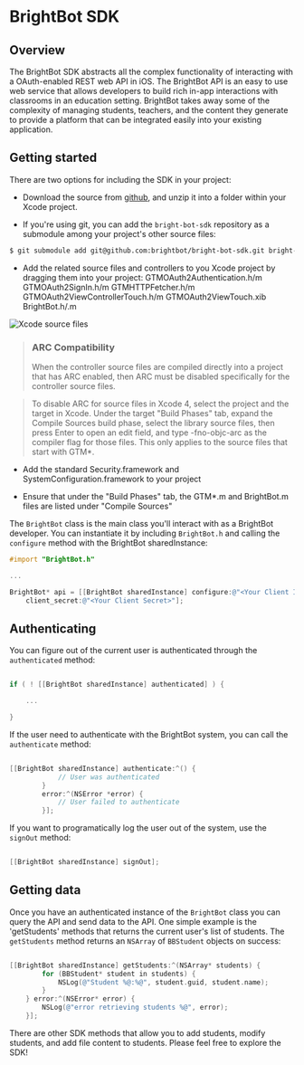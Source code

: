 # BrightBot SDK

## Overview

The BrightBot SDK abstracts all the complex functionality of interacting with a OAuth-enabled REST web API in iOS. The BrightBot API is an easy to use web service that allows developers to build rich in-app interactions with classrooms in an education setting. BrightBot takes away some of the complexity of managing students, teachers, and the content they generate to provide a platform that can be integrated easily into your existing application. 

## Getting started

There are two options for including the SDK in your project:

* Download the source from [github](https://github.com/brightbot/bright-bot-sdk), and unzip it into a folder within your Xcode project.

* If you're using git, you can add the `bright-bot-sdk` repository as a submodule among your project's other source files:

```bash
$ git submodule add git@github.com:brightbot/bright-bot-sdk.git bright-bot-sdk
```
* Add the related source files and controllers to you Xcode project by dragging them into your project:
GTMOAuth2Authentication.h/m
GTMOAuth2SignIn.h/m
GTMHTTPFetcher.h/m
GTMOAuth2ViewControllerTouch.h/m
GTMOAuth2ViewTouch.xib
BrightBot.h/.m

![Xcode source files](http://cl.ly/image/243S0U0E2G3e/Screen%20Shot%202013-08-21%20at%2012.41.16%20PM.png "Source Files")

> ### ARC Compatibility
> When the controller source files are compiled directly into a project that has ARC enabled, then ARC must be disabled specifically for the controller source files.

> To disable ARC for source files in Xcode 4, select the project and the target in Xcode. Under the target "Build Phases" tab, expand the Compile Sources build phase, select the library source files, then press Enter to open an edit field, and type -fno-objc-arc as the compiler flag for those files. This only applies to the source files that start with GTM*.

* Add the standard Security.framework and SystemConfiguration.framework to your project

* Ensure that under the "Build Phases" tab, the GTM*.m and BrightBot.m files are listed under "Compile Sources"

The `BrightBot` class is the main class you'll interact with as a BrightBot developer. 
You can instantiate it by including `BrightBot.h` and calling the `configure` method with the BrightBot sharedInstance:

```objective-c
#import "BrightBot.h"

...

BrightBot* api = [[BrightBot sharedInstance] configure:@"<Your Client ID>" 
	client_secret:@"<Your Client Secret>"];
```

## Authenticating

You can figure out of the current user is authenticated through the `authenticated` method:

```objective-c

if ( ! [[BrightBot sharedInstance] authenticated] ) {

	...

}

```

If the user need to authenticate with the BrightBot system, you can call the `authenticate` method:

```objective-c

[[BrightBot sharedInstance] authenticate:^() {
			// User was authenticated
        }
     	error:^(NSError *error) {
			// User failed to authenticate
		}];

```

If you want to programatically log the user out of the system, use the `signOut` method:

```objective-c

[[BrightBot sharedInstance] signOut];

```

## Getting data

Once you have an authenticated instance of the `BrightBot` class you can query the API and send data to the API. One simple example is the 'getStudents' methods that returns the current user's list of students. The `getStudents` method returns an `NSArray` of `BBStudent` objects on success:

```objective-c

[[BrightBot sharedInstance] getStudents:^(NSArray* students) {
        for (BBStudent* student in students) {
            NSLog(@"Student %@:%@", student.guid, student.name);
        }
    } error:^(NSError* error) {
        NSLog(@"error retrieving students %@", error);
    }];

```

There are other SDK methods that allow you to add students, modify students, and add file content to students. Please feel free to explore the SDK!
